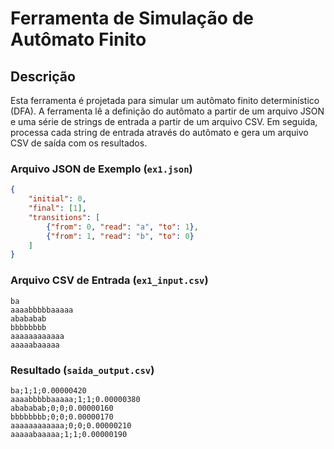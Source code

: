 # Ferramenta de Simulação de Autômato Finito

## Descrição

Esta ferramenta é projetada para simular um autômato finito determinístico (DFA). A ferramenta lê a definição do autômato a partir de um arquivo JSON e uma série de strings de entrada a partir de um arquivo CSV. Em seguida, processa cada string de entrada através do autômato e gera um arquivo CSV de saída com os resultados.

### Arquivo JSON de Exemplo (`ex1.json`)

```json
{
    "initial": 0,
    "final": [1],
    "transitions": [
        {"from": 0, "read": "a", "to": 1},
        {"from": 1, "read": "b", "to": 0}
    ]
}
```

### Arquivo CSV de Entrada (`ex1_input.csv`)
```csv
ba
aaaabbbbbaaaaa
abababab
bbbbbbbb
aaaaaaaaaaaa
aaaaabaaaaa
```

### Resultado (`saida_output.csv`)

```csv
ba;1;1;0.00000420
aaaabbbbbaaaaa;1;1;0.00000380
abababab;0;0;0.00000160
bbbbbbbb;0;0;0.00000170
aaaaaaaaaaaa;0;0;0.00000210
aaaaabaaaaa;1;1;0.00000190
```